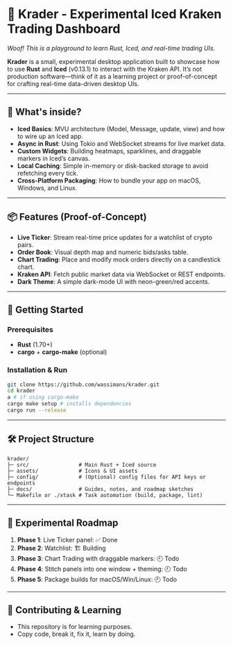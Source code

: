# 🦑 Krader - Experimental Iced Kraken Trading Dashboard

*Woof! This is a playground to learn Rust, Iced, and real-time trading UIs.*

**Krader** is a small, experimental desktop application built to showcase how to use **Rust** and **Iced** (v0.13.1) to interact with the Kraken API. It’s not production software—think of it as a learning project or proof-of-concept for crafting real-time data-driven desktop UIs.

---

## 🚀 What's inside?

- **Iced Basics**: MVU architecture (Model, Message, update, view) and how to wire up an Iced app.
- **Async in Rust**: Using Tokio and WebSocket streams for live market data.
- **Custom Widgets**: Building heatmaps, sparklines, and draggable markers in Iced’s canvas.
- **Local Caching**: Simple in-memory or disk-backed storage to avoid refetching every tick.
- **Cross-Platform Packaging**: How to bundle your app on macOS, Windows, and Linux.

---

## 📦 Features (Proof-of-Concept)

- **Live Ticker**: Stream real-time price updates for a watchlist of crypto pairs.
- **Order Book**: Visual depth map and numeric bids/asks table.
- **Chart Trading**: Place and modify mock orders directly on a candlestick chart.
- **Kraken API**: Fetch public market data via WebSocket or REST endpoints.
- **Dark Theme**: A simple dark-mode UI with neon-green/red accents.

---

## 🏁 Getting Started

### Prerequisites
- **Rust** (1.70+)
- **cargo** + **cargo-make** (optional)

### Installation & Run

```bash
git clone https://github.com/wassimans/krader.git
cd krader
a # if using cargo-make
cargo make setup # installs dependencies
cargo run --release
```


---

## 🛠 Project Structure

```
krader/
├─ src/                # Main Rust + Iced source
├─ assets/             # Icons & UI assets
├─ config/             # (Optional) config files for API keys or endpoints
├─ docs/               # Guides, notes, and roadmap sketches
└─ Makefile or ./xtask # Task automation (build, package, lint)
```

---

## 📅 Experimental Roadmap

1. **Phase 1**: Live Ticker panel: ✅  Done
2. **Phase 2**: Watchlist: 🏗️ Building
3. **Phase 3**: Chart Trading with draggable markers: 🕘 Todo
4. **Phase 4**: Stitch panels into one window + theming: 🕘 Todo
5. **Phase 5**: Package builds for macOS/Win/Linux: 🕘 Todo

---

## 🤝 Contributing & Learning

- This repository is for learning purposes.
- Copy code, break it, fix it, learn by doing.


